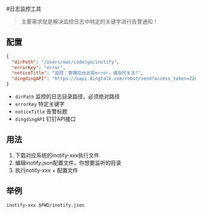 #日志监控工具

> 主要需求就是解决监控日志中特定的关键字进行告警通知！
> 
## 配置
```json
{
  "dirPath": "/Users/mac/code/go/inotify",
  "errorKey": "error",
  "noticeTitle": "监控：管理后台出现error，请及时关注!",
  "dingdingAPI": "https://oapi.dingtalk.com/robot/send?access_token=220afa846d61ae5cc022033df758aa8507252574e66e1956c4dfd016ce411751"
}
```

- `dirPath` 监控的日志目录路径，必须绝对路径
- `errorKey` 特定关键字
- `noticeTitle` 告警标题
- `dingdingAPI` 钉钉API接口

## 用法
1. 下载对应系统的inotify-xxx执行文件
2. 编辑inotify.json配置文件，你想要监听的目录
3. 执行notify-xxx + 配置文件

## 举例
```shell
inotify-xxx $PWD/inotify.json
```